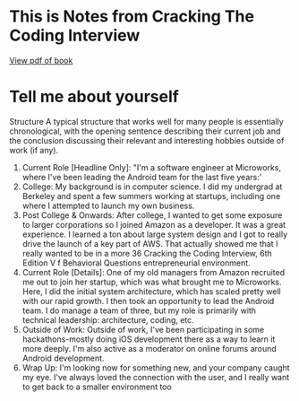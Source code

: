 # This is Notes from Cracking The Coding Interview
[View pdf of book](http://englishonlineclub.com/pdf/Cracking%20the%20Coding%20Interview%20-%20189%20Programming%20Questions%20and%20Solutions%20(6th%20Edition)%20[EnglishOnlineClub.com].pdf)


# Tell me about yourself

Structure 
A typical structure that works well for many people is essentially chronological, with the opening sentence 
describing their current job and the conclusion discussing their relevant and interesting hobbies outside 
of work (if any). 
1. Current Role [Headline Only]: "I'm a software engineer at Microworks, where I've been leading the
Android team for the last five years:'
2. College: My background is in computer science. I did my undergrad at Berkeley and spent a few
summers working at startups, including one where I attempted to launch my own business.
3. Post College & Onwards: After college, I wanted to get some exposure to larger corporations so I joined
Amazon as a developer. It was a great experience. I learned a ton about large system design and I got to
really drive the launch of a key part of AWS. That actually showed me that I really wanted to be in a more
36 Cracking the Coding Interview, 6th Edition 
V f Behavioral Questions 
entrepreneurial environment. 
4. Current Role [Details]: One of my old managers from Amazon recruited me out to join her startup,
which was what brought me to Microworks. Here, I did the initial system architecture, which has scaled
pretty well with our rapid growth. I then took an opportunity to lead the Android team. I do manage a
team of three, but my role is primarily with technical leadership: architecture, coding, etc.
5. Outside of Work: Outside of work, I've been participating in some hackathons-mostly doing iOS
development there as a way to learn it more deeply. I'm also active as a moderator on online forums
around Android development.
6. Wrap Up: I'm looking now for something new, and your company caught my eye. I've always loved the
connection with the user, and I really want to get back to a smaller environment too